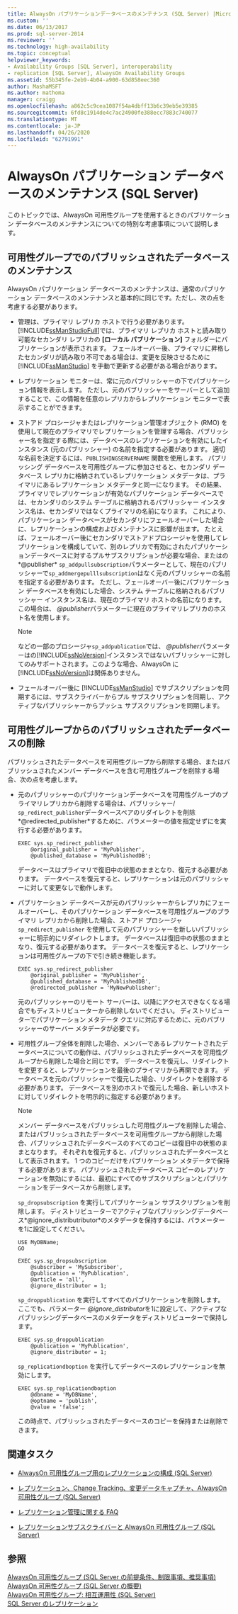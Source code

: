 ```yaml
---
title: AlwaysOn パブリケーションデータベースのメンテナンス (SQL Server) |Microsoft Docs
ms.custom: ''
ms.date: 06/13/2017
ms.prod: sql-server-2014
ms.reviewer: ''
ms.technology: high-availability
ms.topic: conceptual
helpviewer_keywords:
- Availability Groups [SQL Server], interoperability
- replication [SQL Server], AlwaysOn Availability Groups
ms.assetid: 55b345fe-2eb9-4b04-a900-63d858eec360
author: MashaMSFT
ms.author: mathoma
manager: craigg
ms.openlocfilehash: a862c5c9cea1087f54a4dbff13b6c39eb5e39385
ms.sourcegitcommit: 6fd8c1914de4c7ac24900fe388ecc7883c740077
ms.translationtype: MT
ms.contentlocale: ja-JP
ms.lasthandoff: 04/26/2020
ms.locfileid: "62791991"
---
```

# <a name="maintaining-an-alwayson-publication-database-sql-server"></a>AlwaysOn パブリケーション データベースのメンテナンス (SQL Server)
  このトピックでは、AlwaysOn 可用性グループを使用するときのパブリケーション データベースのメンテナンスについての特別な考慮事項について説明します。  
  
 
  
##  <a name="maintaining-a-published-database-in-an-availability-group"></a><a name="MaintainPublDb"></a>可用性グループでのパブリッシュされたデータベースのメンテナンス  
 AlwaysOn パブリケーション データベースのメンテナンスは、通常のパブリケーション データベースのメンテナンスと基本的に同じです。ただし、次の点を考慮する必要があります。  
  
-   管理は、プライマリ レプリカ ホストで行う必要があります。 [!INCLUDE[ssManStudioFull](../../../includes/ssmanstudiofull-md.md)]では、プライマリ レプリカ ホストと読み取り可能なセカンダリ レプリカの **[ローカル パブリケーション]** フォルダーにパブリケーションが表示されます。 フェールオーバー後、プライマリに昇格したセカンダリが読み取り不可である場合は、変更を反映させるために [!INCLUDE[ssManStudio](../../../includes/ssmanstudio-md.md)] を手動で更新する必要がある場合があります。  
  
-   レプリケーション モニターは、常に元のパブリッシャーの下でパブリケーション情報を表示します。 ただし、元のパブリッシャーをサーバーとして追加することで、この情報を任意のレプリカからレプリケーション モニターで表示することができます。  
  
-   ストアド プロシージャまたはレプリケーション管理オブジェクト (RMO) を使用して現在のプライマリでレプリケーションを管理する場合、パブリッシャー名を指定する際には、データベースのレプリケーションを有効にしたインスタンス (元のパブリッシャー) の名前を指定する必要があります。 適切な名前を決定するには、`PUBLISHINGSERVERNAME` 関数を使用します。 パブリッシング データベースを可用性グループに参加させると、セカンダリ データベース レプリカに格納されているレプリケーション メタデータは、プライマリにあるレプリケーション メタデータと同一になります。 その結果、プライマリでレプリケーションが有効なパブリケーション データベースでは、セカンダリのシステム テーブルに格納されるパブリッシャー インスタンス名は、セカンダリではなくプライマリの名前になります。 これにより、パブリケーション データベースがセカンダリにフェールオーバーした場合に、レプリケーションの構成およびメンテナンスに影響が出ます。 たとえば、フェールオーバー後にセカンダリでストアドプロシージャを使用してレプリケーションを構成していて、別のレプリカで有効にされたパブリケーションデータベースに対するプルサブスクリプションが必要な場合、またはの*@publisher* `sp_addpullsubscription`パラメーターとして、現在のパブリッシャーで`sp_addmergepulllsubscription`はなく元のパブリッシャーの名前を指定する必要があります。 ただし、フェールオーバー後にパブリケーション データベースを有効にした場合、システム テーブルに格納されるパブリッシャー インスタンス名は、現在のプライマリ ホストの名前になります。 この場合は、 *@publisher*パラメーターに現在のプライマリレプリカのホスト名を使用します。  
  
    > [!NOTE]  
    >  などの一部のプロシージャ`sp_addpublication`では、 *@publisher*パラメーターはの[!INCLUDE[ssNoVersion](../../../includes/ssnoversion-md.md)]インスタンスではないパブリッシャーに対してのみサポートされます。このような場合、AlwaysOn に[!INCLUDE[ssNoVersion](../../../includes/ssnoversion-md.md)]は関係ありません。  
  
-   フェールオーバー後に [!INCLUDE[ssManStudio](../../../includes/ssmanstudio-md.md)] でサブスクリプションを同期するには、サブスクライバーからプル サブスクリプションを同期し、アクティブなパブリッシャーからプッシュ サブスクリプションを同期します。  
  
##  <a name="removing-a-published-database-from-an-availability-group"></a><a name="RemovePublDb"></a> 可用性グループからのパブリッシュされたデータベースの削除  
 パブリッシュされたデータベースを可用性グループから削除する場合、またはパブリッシュされたメンバー データベースを含む可用性グループを削除する場合、次の点を考慮します。  
  
-   元のパブリッシャーのパブリケーションデータベースを可用性グループのプライマリレプリカから削除する場合は、パブリッシャー/ `sp_redirect_publisher`データベースペアのリダイレクトを削除*@redirected_publisher*するために、パラメーターの値を指定せずにを実行する必要があります。  
  
    ```  
    EXEC sys.sp_redirect_publisher   
        @original_publisher = 'MyPublisher',  
        @published_database = 'MyPublishedDB';  
    ```  
  
     データベースはプライマリで復旧中の状態のままとなり、復元する必要があります。 データベースを復元すると、レプリケーションは元のパブリッシャーに対して変更なしで動作します。  
  
-   パブリケーション データベースが元のパブリッシャーからレプリカにフェールオーバーし、そのパブリケーション データベースを可用性グループのプライマリ レプリカから削除した場合、ストアド プロシージャ `sp_redirect_publisher` を使用して元のパブリッシャーを新しいパブリッシャーに明示的にリダイレクトします。 データベースは復旧中の状態のままとなり、復元する必要があります。 データベースを復元すると、レプリケーションは可用性グループの下で引き続き機能します。  
  
    ```  
    EXEC sys.sp_redirect_publisher   
        @original_publisher = 'MyPublisher',  
        @published_database = 'MyPublishedDB',  
        @redirected_publisher = 'MyNewPublisher';  
    ```  
  
     元のパブリッシャーのリモート サーバーは、以降にアクセスできなくなる場合でもディストリビューターから削除しないでください。 ディストリビューターでパブリケーション メタデータ クエリに対応するために、元のパブリッシャーのサーバー メタデータが必要です。  
  
-   可用性グループ全体を削除した場合、メンバーであるレプリケートされたデータベースについての動作は、パブリッシュされたデータベースを可用性グループから削除した場合と同じです。 データベースを復元し、リダイレクトを変更すると、レプリケーションを最後のプライマリから再開できます。 データベースを元のパブリッシャーで復元した場合、リダイレクトを削除する必要があります。 データベースを別のホストで復元した場合、新しいホストに対してリダイレクトを明示的に指定する必要があります。  
  
    > [!NOTE]  
    >  メンバー データベースをパブリッシュした可用性グループを削除した場合、またはパブリッシュされたデータベースを可用性グループから削除した場合、パブリッシュされたデータベースのすべてのコピーは復旧中の状態のままとなります。 それぞれを復元すると、パブリッシュされたデータベースとして表示されます。 1 つのコピーだけをパブリケーション メタデータで保持する必要があります。 パブリッシュされたデータベース コピーのレプリケーションを無効にするには、最初にすべてのサブスクリプションとパブリケーションをデータベースから削除します。  
  
     `sp_dropsubscription` を実行してパブリケーション サブスクリプションを削除します。 ディストリビューターでアクティブなパブリッシングデータベース*@ignore_distributributor*のメタデータを保持するには、パラメーターを1に設定してください。  
  
    ```  
    USE MyDBName;  
    GO  
  
    EXEC sys.sp_dropsubscription   
        @subscriber = 'MySubscriber',  
        @publication = 'MyPublication',  
        @article = 'all',  
        @ignore_distributor = 1;  
    ```  
  
     `sp_droppublication` を実行してすべてのパブリケーションを削除します。 ここでも、パラメーター *@ignore_distributor*を1に設定して、アクティブなパブリッシングデータベースのメタデータをディストリビューターで保持します。  
  
    ```  
    EXEC sys.sp_droppublication   
        @publication = 'MyPublication',  
        @ignore_distributor = 1;  
    ```  
  
     `sp_replicationdboption` を実行してデータベースのレプリケーションを無効にします。  
  
    ```  
    EXEC sys.sp_replicationdboption  
        @dbname = 'MyDBName',  
        @optname = 'publish',  
        @value = 'false';  
    ```  
  
     この時点で、パブリッシュされたデータベースのコピーを保持または削除できます。  
  
##  <a name="related-tasks"></a><a name="RelatedTasks"></a> 関連タスク  
  
-   [AlwaysOn 可用性グループ用のレプリケーションの構成 (SQL Server)](always-on-availability-groups-sql-server.md)  
  
-   [レプリケーション、Change Tracking、変更データキャプチャ、AlwaysOn 可用性グループ &#40;SQL Server&#41;](replicate-track-change-data-capture-always-on-availability.md)  
  
-   [レプリケーション管理に関する FAQ](../../../relational-databases/replication/administration/frequently-asked-questions-for-replication-administrators.md)  
  
-   [レプリケーションサブスクライバーと AlwaysOn 可用性グループ &#40;SQL Server&#41;](replication-subscribers-and-always-on-availability-groups-sql-server.md)  
  
## <a name="see-also"></a>参照  
 [AlwaysOn 可用性グループ &#40;SQL Server の前提条件、制限事項、推奨事項&#41;](prereqs-restrictions-recommendations-always-on-availability.md)   
 [AlwaysOn 可用性グループ &#40;SQL Server の概要&#41;](overview-of-always-on-availability-groups-sql-server.md)   
 [AlwaysOn 可用性グループ: 相互運用性 (SQL Server)](always-on-availability-groups-interoperability-sql-server.md)   
 [SQL Server のレプリケーション](../../../relational-databases/replication/sql-server-replication.md)  
  
  
